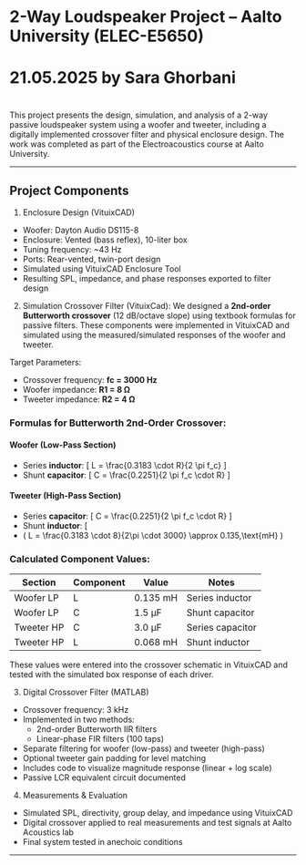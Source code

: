 #  2-Way Loudspeaker Project – Aalto University (ELEC-E5650)
# 21.05.2025 by Sara Ghorbani
#

This project presents the design, simulation, and analysis of a 2-way passive loudspeaker system using a woofer and tweeter, including a digitally implemented crossover filter and physical enclosure design. The work was completed as part of the Electroacoustics course at Aalto University.

---

## Project Components

1. Enclosure Design (VituixCAD)
- Woofer: Dayton Audio DS115-8
- Enclosure: Vented (bass reflex), 10-liter box
- Tuning frequency: ~43 Hz
- Ports: Rear-vented, twin-port design
- Simulated using VituixCAD Enclosure Tool
- Resulting SPL, impedance, and phase responses exported to filter design

2. Simulation Crossover Filter (VituixCad): We designed a **2nd-order Butterworth crossover** (12 dB/octave slope) using textbook formulas for passive filters. These components were implemented in VituixCAD and simulated using the measured/simulated responses of the woofer and tweeter.
 
Target Parameters:
- Crossover frequency: **fc = 3000 Hz**
- Woofer impedance: **R1 = 8 Ω**
- Tweeter impedance: **R2 = 4 Ω**

### Formulas for Butterworth 2nd-Order Crossover:

#### Woofer (Low-Pass Section)
- Series **inductor**:
  \[
  L = \frac{0.3183 \cdot R}{2 \pi f_c}
  \]
- Shunt **capacitor**:
  \[
  C = \frac{0.2251}{2 \pi f_c \cdot R}
  \]
 
#### Tweeter (High-Pass Section)
- Series **capacitor**:
  \[
  C = \frac{0.2251}{2 \pi f_c \cdot R}
  \]
- Shunt **inductor**:
  \[
- \( L = \frac{0.3183 \cdot 8}{2\pi \cdot 3000} \approx 0.135\,\text{mH} \)

### Calculated Component Values:

| Section   | Component | Value       | Notes              |
|-----------|-----------|-------------|--------------------|
| Woofer LP | L         | 0.135 mH    | Series inductor    |
| Woofer LP | C         | 1.5 µF      | Shunt capacitor    |
| Tweeter HP| C         | 3.0 µF      | Series capacitor   |
| Tweeter HP| L         | 0.068 mH    | Shunt inductor     |


These values were entered into the crossover schematic in VituixCAD and tested with the simulated box response of each driver.



3. Digital Crossover Filter (MATLAB)
- Crossover frequency: 3 kHz
- Implemented in two methods:
  - 2nd-order Butterworth IIR filters
  - Linear-phase FIR filters (100 taps)
- Separate filtering for woofer (low-pass) and tweeter (high-pass)
- Optional tweeter gain padding for level matching
- Includes code to visualize magnitude response (linear + log scale)
- Passive LCR equivalent circuit documented
   
4. Measurements & Evaluation
- Simulated SPL, directivity, group delay, and impedance using VituixCAD
- Digital crossover applied to real measurements and test signals at Aalto Acoustics lab
- Final system tested in anechoic conditions

---

 


